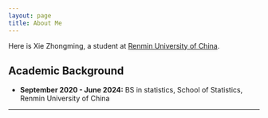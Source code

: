```yaml
---
layout: page
title: About Me
---
```


Here is Xie Zhongming, a student at [Renmin University of China](https://www.ruc.edu.cn/).

## Academic Background

- **September 2020 - June 2024:** BS in statistics, School of Statistics, Renmin University of China

---
